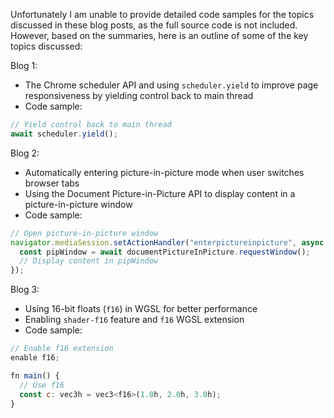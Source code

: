  Unfortunately I am unable to provide detailed code samples for the topics discussed in these blog posts, as the full source code is not included. However, based on the summaries, here is an outline of some of the key topics discussed:

Blog 1:

- The Chrome scheduler API and using `scheduler.yield` to improve page responsiveness by yielding control back to main thread
- Code sample:

```js
// Yield control back to main thread
await scheduler.yield(); 
```

Blog 2: 

- Automatically entering picture-in-picture mode when user switches browser tabs
- Using the Document Picture-in-Picture API to display content in a picture-in-picture window
- Code sample:  

```js
// Open picture-in-picture window 
navigator.mediaSession.setActionHandler("enterpictureinpicture", async () => {
  const pipWindow = await documentPictureInPicture.requestWindow(); 
  // Display content in pipWindow
});
```

Blog 3:

- Using 16-bit floats (`f16`) in WGSL for better performance
- Enabling `shader-f16` feature and `f16` WGSL extension
- Code sample:

```js
// Enable f16 extension
enable f16; 

fn main() {
  // Use f16 
  const c: vec3h = vec3<f16>(1.0h, 2.0h, 3.0h);  
}
```